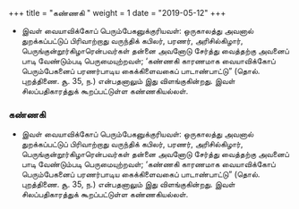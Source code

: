 ﻿+++
title = "கண்ணகி  "
weight = 1
date = "2019-05-12"
+++


-  இவள் வையாவிக்கோப் பெரும்பேகனுக்குரியவள்: ஒருகாலத்து அவனால் துறக்கப்பட்டுப் பிரிவாற்றாது வருந்திக் கபிலர், பரணர், அரிசில்கிழார், பெருங்குன்றூர்கிழாரென்பவர்கள் தன்னை அவனோடு சேர்த்து வைத்தற்கு அவனைப் பாடி வேண்டும்படி பெருமையுற்றவள்; ‘கண்ணகி காரணமாக வையாவிக்கோப் பெரும்பேகனைப் பரணர்பாடிய கைக்கிளைவகைப் பாடாண்பாட்டு” (தொல். புறத்திணை. சூ. 35,  ந.)  என்பதனாலும் இது விளங்குகின்றது. இவள் சிலப்பதிகாரத்துக் கூறப்பட்டுள்ள கண்ணகியல்லள். 
  
### கண்ணகி  
-  இவள் வையாவிக்கோப் பெரும்பேகனுக்குரியவள்: ஒருகாலத்து அவனால் துறக்கப்பட்டுப் பிரிவாற்றாது வருந்திக் கபிலர், பரணர், அரிசில்கிழார், பெருங்குன்றூர்கிழாரென்பவர்கள் தன்னை அவனோடு சேர்த்து வைத்தற்கு அவனைப் பாடி வேண்டும்படி பெருமையுற்றவள்; ‘கண்ணகி காரணமாக வையாவிக்கோப் பெரும்பேகனைப் பரணர்பாடிய கைக்கிளைவகைப் பாடாண்பாட்டு” (தொல். புறத்திணை. சூ. 35,  ந.)  என்பதனாலும் இது விளங்குகின்றது. இவள் சிலப்பதிகாரத்துக் கூறப்பட்டுள்ள கண்ணகியல்லள். 
